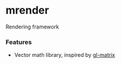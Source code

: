 # mrender

Rendering framework

### Features

* Vector math library, inspired by [gl-matrix](https://glmatrix.net/)